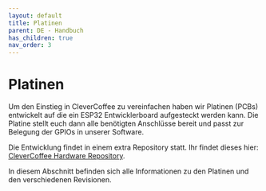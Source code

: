 ```yaml
---
layout: default
title: Platinen
parent: DE - Handbuch
has_children: true
nav_order: 3
---
```


# Platinen

Um den Einstieg in CleverCoffee zu vereinfachen haben wir Platinen (PCBs) entwickelt auf die ein ESP32 Entwicklerboard aufgesteckt werden kann.
Die Platine stellt euch dann alle benötigten Anschlüsse bereit und passt zur Belegung der GPIOs in unserer Software.

Die Entwicklung findet in einem extra Repository statt. Ihr findet dieses hier: [CleverCoffee Hardware Repository](https://github.com/rancilio-pid/clevercoffee-hardware).

In diesem Abschnitt befinden sich alle Informationen zu den Platinen und den verschiedenen Revisionen.
